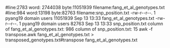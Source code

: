 #line:2783  word: 2744038 byte:11051939 filename:fang_et_al_genotypes.txt
#line:984 word:13198 byte:82763 filename:snp_position.txt
-rw-r--r--. 1 pyang19 domain users 11051939 Sep 13 13:33 fang_et_al_genotypes.txt
-rw-r--r--. 1 pyang19 domain users    82763 Sep 13 13:33 snp_position.txt
column of fang_et_al_genotypes.txt: 986
column of snp_position.txt: 15
awk -f transpose.awk fang_et_al_genotypes.txt > transposed_genotypes.txt#transpose fang_et_al_genotypes.txt

